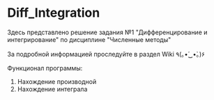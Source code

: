# Diff_Integration

Здесь представлено решение задания №1 "Дифференцирование и интегрирование" по дисциплине "Численные методы"

За подробной информацией проследуйте в раздел Wiki ٩(｡•́‿•̀｡)۶

Функционал программы:

1. Нахождение производной
2. Нахождение интеграла 
